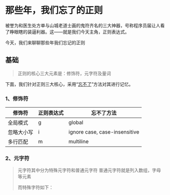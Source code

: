 # 那些年，我们忘了的正则

被誉为和医生处方单与山城老道士画的鬼符齐名的三大神器，号称程序员届让人看了睁眼瞎的装逼利器。这——就是我们今天主角，正则表达式。

今天，我们来聊聊那些年我们忘记的正则

## 基础

>正则的核心三大元素是：修饰符，元字符及量词

下面，我们针对正则三大核心，采用“[忘不了](https://juejin.im/post/5cdcd42551882568651554e6)”方法对其进行记忆。

### 1、修饰符

| 修饰符 | 正则表达式 | 忘不了方法 |
|  ----  | ----  |  ----  |
| 全局模式 | g | global |
| 忽略大小写 | i | ignore case, case-insensitive |
| 多行匹配 | m | multiline  |

### 2、元字符

>元字符其中分为特殊元字符和普通元字符
普通元字符就是列入数组，字母等元素
> 
>而特殊字符如下：




